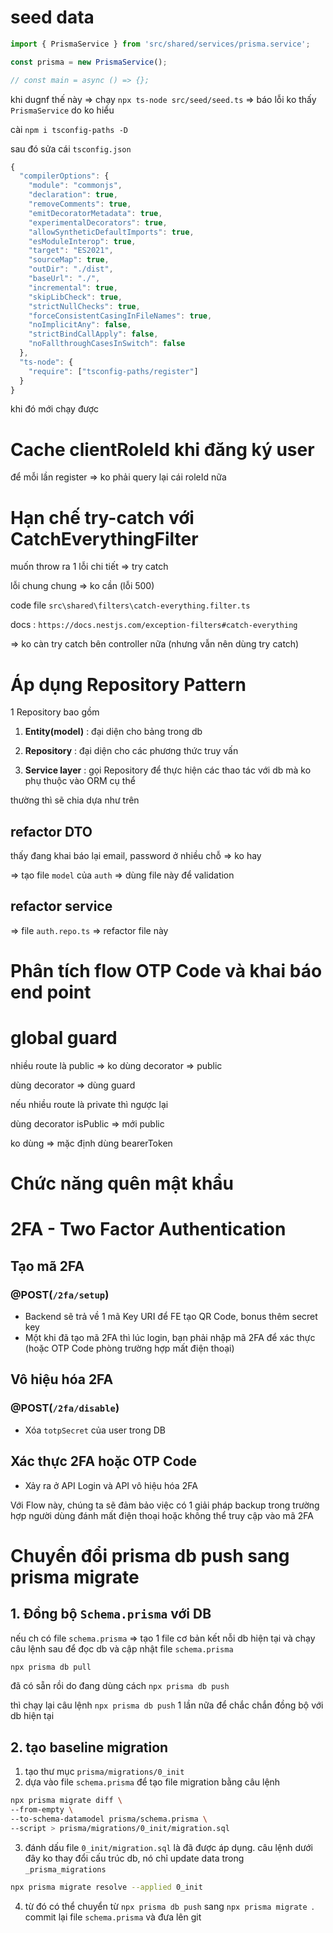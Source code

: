 # seed data

```ts
import { PrismaService } from 'src/shared/services/prisma.service';

const prisma = new PrismaService();

// const main = async () => {};
```

khi dugnf thế này => chạy `npx ts-node src/seed/seed.ts` => báo lỗi ko thấy `PrismaService` do ko hiểu

cài `npm i tsconfig-paths -D`

sau đó sửa cái `tsconfig.json`

```ts
{
  "compilerOptions": {
    "module": "commonjs",
    "declaration": true,
    "removeComments": true,
    "emitDecoratorMetadata": true,
    "experimentalDecorators": true,
    "allowSyntheticDefaultImports": true,
    "esModuleInterop": true,
    "target": "ES2021",
    "sourceMap": true,
    "outDir": "./dist",
    "baseUrl": "./",
    "incremental": true,
    "skipLibCheck": true,
    "strictNullChecks": true,
    "forceConsistentCasingInFileNames": true,
    "noImplicitAny": false,
    "strictBindCallApply": false,
    "noFallthroughCasesInSwitch": false
  },
  "ts-node": {
    "require": ["tsconfig-paths/register"]
  }
}

```

khi đó mới chạy được

# Cache clientRoleId khi đăng ký user

để mỗi lần register => ko phải query lại cái roleId nữa

# Hạn chế try-catch với CatchEverythingFilter

muốn throw ra 1 lỗi chi tiết => try catch

lỗi chung chung => ko cần (lỗi 500)

code file `src\shared\filters\catch-everything.filter.ts`

docs : `https://docs.nestjs.com/exception-filters#catch-everything`

=> ko càn try catch bên controller nữa (nhưng vẫn nên dùng try catch)

# Áp dụng Repository Pattern

1 Repository bao gồm

1. **Entity(model)** : đại diện cho bảng trong db

2. **Repository** : đại diện cho các phương thức truy vấn
3. **Service layer** : gọi Repository để thực hiện các thao tác với db mà ko phụ thuộc vào ORM cụ thể

thường thì sẽ chia dựa như trên

## refactor DTO

thấy đang khai báo lại email, password ở nhiều chỗ => ko hay

=> tạo file `model` của `auth` => dùng file này để validation

## refactor service

=> file `auth.repo.ts` => refactor file này

# Phân tích flow OTP Code và khai báo end point

# global guard

nhiều route là public => ko dùng decorator => public

dùng decorator => dùng guard

nếu nhiều route là private thì ngược lại

dùng decorator isPublic => mới public

ko dùng => mặc định dùng bearerToken

# Chức năng quên mật khẩu

# 2FA - Two Factor Authentication

## Tạo mã 2FA

### @POST(`/2fa/setup`)

- Backend sẽ trả về 1 mã Key URI để FE tạo QR Code, bonus thêm secret key
- Một khi đã tạo mã 2FA thì lúc login, bạn phải nhập mã 2FA để xác thực (hoặc OTP Code phòng trường hợp mất điện thoại)

## Vô hiệu hóa 2FA

### @POST(`/2fa/disable`)

- Xóa `totpSecret` của user trong DB

## Xác thực 2FA hoặc OTP Code

- Xảy ra ở API Login và API vô hiệu hóa 2FA

Với Flow này, chúng ta sẽ đảm bảo việc có 1 giải pháp backup trong trường hợp người dùng đánh mất điện thoại hoặc không thể truy cập vào mã 2FA

# Chuyển đổi prisma db push sang prisma migrate

## 1. Đồng bộ `Schema.prisma` với DB

nếu ch có file `schema.prisma` => tạo 1 file cơ bản kết nỗi db hiện tại và chạy câu lệnh sau để đọc db và cập nhật file `schema.prisma`

```bash
npx prisma db pull
```

đã có sẵn rồi do đang dùng cách `npx prisma db push`

thì chạy lại câu lệnh `npx prisma db push` 1 lần nữa để chắc chắn đồng bộ với db hiện tại

## 2. tạo baseline migration

1. tạo thư mục `prisma/migrations/0_init`
2. dựa vào file `schema.prisma` để tạo file migration bằng câu lệnh

```bash
npx prisma migrate diff \
--from-empty \
--to-schema-datamodel prisma/schema.prisma \
--script > prisma/migrations/0_init/migration.sql
```

3. đánh dấu file `0_init/migration.sql` là đã được áp dụng. câu lệnh dưới đây ko thay đổi cấu trúc db, nó chỉ update data trong `_prisma_migrations`

```bash
npx prisma migrate resolve --applied 0_init
```

4. từ đó có thể chuyển từ `npx prisma db push` sang `npx prisma migrate `.
   commit lại file `schema.prisma` và đưa lên git
